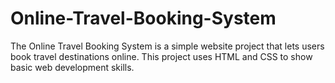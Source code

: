# Online-Travel-Booking-System
The Online Travel Booking System is a simple website project that lets users book travel destinations online. This project uses HTML and CSS to show basic web development skills.
